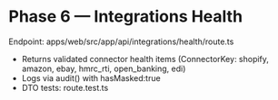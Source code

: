 # Phase 6 — Integrations Health

Endpoint: apps/web/src/app/api/integrations/health/route.ts
- Returns validated connector health items (ConnectorKey: shopify, amazon, ebay, hmrc_rti, open_banking, edi)
- Logs via audit() with hasMasked:true
- DTO tests: route.test.ts
